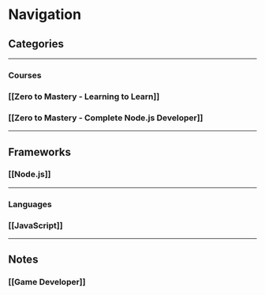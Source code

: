# Navigation

## Categories
---
### Courses
### [[Zero to Mastery - Learning to Learn]]
### [[Zero to Mastery - Complete Node.js Developer]]


---
## Frameworks
### [[Node.js]]


---
### Languages
### [[JavaScript]]


---
## Notes
### [[Game Developer]]



